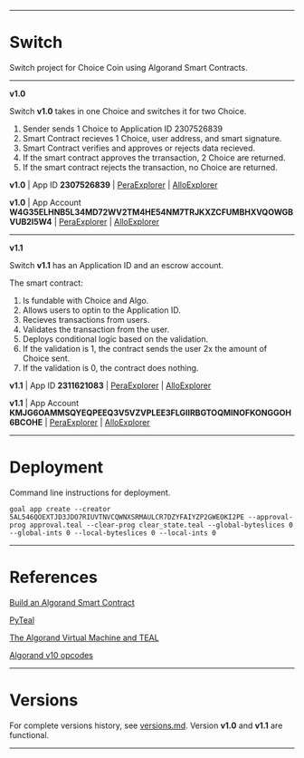 ____________________________________________________________
# Switch

Switch project for Choice Coin using Algorand Smart Contracts.

____________________________________________________________
**v1.0**

Switch **v1.0** takes in one Choice and switches it for two Choice.

1. Sender sends 1 Choice to Application ID 2307526839
2. Smart Contract recieves 1 Choice, user address, and smart signature.
3. Smart Contract verifies and approves or rejects data recieved.
4. If the smart contract approves the trransaction, 2 Choice are returned.
5. If the smart contract rejects the transaction, no Choice are returned.

**v1.0** | App ID **2307526839** | [PeraExplorer](https://explorer.perawallet.app/application/2307526839/) | [AlloExplorer](https://allo.info/application/2307526839)

**v1.0** | App Account **W4G35ELHNB5L34MD72WV2TM4HE54NM7TRJKXZCFUMBHXVQOWGBVUB2I5W4** | [PeraExplorer](https://explorer.perawallet.app/address/W4G35ELHNB5L34MD72WV2TM4HE54NM7TRJKXZCFUMBHXVQOWGBVUB2I5W4/) | [AlloExplorer](https://allo.info/account/W4G35ELHNB5L34MD72WV2TM4HE54NM7TRJKXZCFUMBHXVQOWGBVUB2I5W4)

____________________________________________________________
**v1.1**

Switch **v1.1**  has an Application ID and an escrow account.

The smart contract:
1. Is fundable with Choice and Algo.
2. Allows users to optin to the Application ID.
3. Recieves transactions from users.
4. Validates the transaction from the user.
5. Deploys conditional logic based on the validation.
6. If the validation is 1, the contract sends the user 2x the amount of Choice sent.
7. If the validation is 0, the contract does nothing.

**v1.1** |  App ID **2311621083** | [PeraExplorer](https://explorer.perawallet.app/application/2311621083/) | [AlloExplorer](https://allo.info/application/2311621083)

**v1.1** | App Account **KMJG6OAMMSQYEQPEEQ3V5VZVPLEE3FLGIIRBGTOQMINOFKONGGOH6BCOHE** | [PeraExplorer](https://explorer.perawallet.app/address/KMJG6OAMMSQYEQPEEQ3V5VZVPLEE3FLGIIRBGTOQMINOFKONGGOH6BCOHE/) | [AlloExplorer](https://allo.info/account/KMJG6OAMMSQYEQPEEQ3V5VZVPLEE3FLGIIRBGTOQMINOFKONGGOH6BCOHE)
____________________________________________________________

# Deployment 

Command line instructions for deployment.

```
goal app create --creator 5AL546QOEXTJD3JDO7RIUVTNVCQWNXSRMAULCR7DZYFAIYZP2GWEOKI2PE --approval-prog approval.teal --clear-prog clear_state.teal --global-byteslices 0 --global-ints 0 --local-byteslices 0 --local-ints 0
```
____________________________________________________________

# References

[Build an Algorand Smart Contract](https://github.com/Bhaney44/Build-an-Algorand-Smart-Contract)

[PyTeal](https://pyteal.readthedocs.io/en/stable/)

[The Algorand Virtual Machine and TEAL](https://developer.algorand.org/docs/get-details/dapps/avm/teal/specification/)

[Algorand v10 opcodes](https://developer.algorand.org/docs/get-details/dapps/avm/teal/opcodes/v10/)

____________________________________________________________
# Versions

For complete versions history, see [versions.md](https://github.com/Bhaney44/Switch/blob/main/versions.md). Version **v1.0** and **v1.1** are functional.

____________________________________________________________
